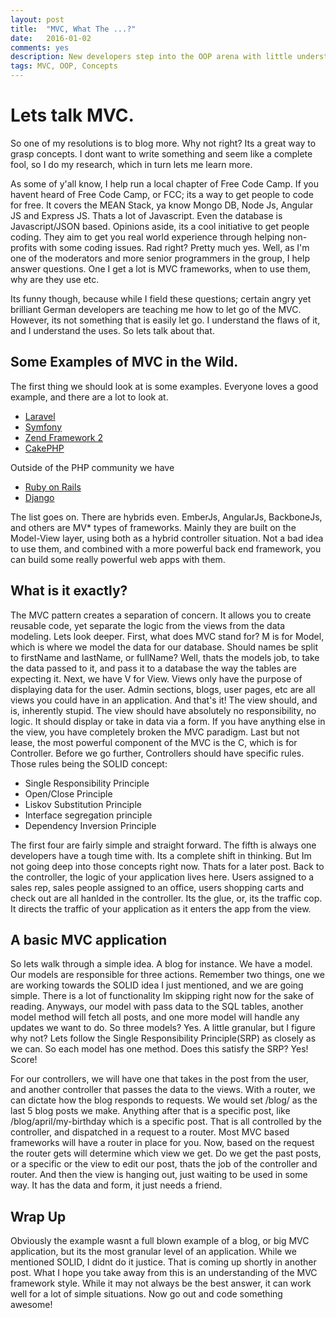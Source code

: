 ```yaml
---
layout: post
title:  "MVC, What The ...?"
date:   2016-01-02
comments: yes
description: New developers step into the OOP arena with little understanding of the MVC idea.  
tags: MVC, OOP, Concepts
---
```


# Lets talk MVC.

So one of my resolutions is to blog more. Why not right? Its a great way to grasp concepts. I dont want to write something and seem like a complete fool, so I do my research, which in turn lets me learn more.

As some of y'all know, I help run a local chapter of Free Code Camp. If you havent heard of Free Code Camp, or FCC; its a way to get people to code for free. It covers the MEAN Stack, ya know Mongo DB, Node Js, Angular JS and Express JS. Thats a lot of Javascript. Even the database is Javascript/JSON based. Opinions aside, its a cool initiative to get people coding. They aim to get you real world experience through helping non-profits with some coding issues. Rad right? Pretty much yes. Well, as I'm one of the moderators and more senior programmers in the group, I help answer questions. One I get a lot is MVC frameworks, when to use them, why are they use etc.

Its funny though, because while I field these questions; certain angry yet brilliant German developers are teaching me how to let go of the MVC. However, its not something that is easily let go. I understand the flaws of it, and I understand the uses. So lets talk about that.

## Some Examples of MVC in the Wild.

The first thing we should look at is some examples. Everyone loves a good example, and there are a lot to look at.

* [Laravel](https://laravel.com)
* [Symfony](https://symfony.com)
* [Zend Framework 2](http://framework.zend.com)
* [CakePHP](http://cakephp.org)

Outside of the PHP community we have

* [Ruby on Rails](http://rubyonrails.org)
* [Django](https://www.djangoproject.com)

The list goes on. There are hybrids even. EmberJs, AngularJs, BackboneJs, and others are MV* types of frameworks. Mainly they are built on the Model-View layer, using both as a hybrid controller situation. Not a bad idea to use them, and combined with a more powerful back end framework, you can build some really powerful web apps with them.

## What is it exactly?

The MVC pattern creates a separation of concern. It allows you to create reusable code, yet separate the logic from the views from the data modeling. Lets look deeper. First, what does MVC stand for? M is for Model, which is where we model the data for our database. Should names be split to firstName and lastName, or fullName? Well, thats the models job, to take the data passed to it, and pass it to a database the way the tables are expecting it. Next, we have V for View. Views only have the purpose of displaying data for the user. Admin sections, blogs, user pages, etc are all views you could have in an application. And that's it! The view should, and is, inherently stupid. The view should have absolutely no responsibility, no logic. It should display or take in data via a form. If you have anything else in the view, you have completely broken the MVC paradigm. Last but not lease, the most powerful component of the MVC is the C, which is for Controller. Before we go further, Controllers should have specific rules. Those rules being the SOLID concept:

* Single Responsibility Principle
* Open/Close Principle
* Liskov Substitution Principle
* Interface segregation principle
* Dependency Inversion Principle

The first four are fairly simple and straight forward. The fifth is always one developers have a tough time with. Its a complete shift in thinking. But Im not going deep into those concepts right now. Thats for a later post. Back to the controller, the logic of your application lives here. Users assigned to a sales rep, sales people assigned to an office, users shopping carts and check out are all hanlded in the controller. Its the glue, or, its the traffic cop. It directs the traffic of your application as it enters the app from the view.

## A basic MVC application

So lets walk through a simple idea. A blog for instance. We have a model. Our models are responsible for three actions. Remember two things, one we are working towards the SOLID idea I just mentioned, and we are going simple. There is a lot of functionality Im skipping right now for the sake of reading. Anyways, our model with pass data to the SQL tables, another model method will fetch all posts, and one more model will handle any updates we want to do. So three models? Yes. A little granular, but I figure why not? Lets follow the Single Responsibility Principle(SRP) as closely as we can. So each model has one method. Does this satisfy the SRP? Yes! Score!

For our controllers, we will have one that takes in the post from the user, and another controller that passes the data to the views. With a router, we can dictate how the blog responds to requests. We would set /blog/ as the last 5 blog posts we make. Anything after that is a specific post, like /blog/april/my-birthday which is a specific post. That is all controlled by the controller, and dispatched in a request to a router. Most MVC based frameworks will have a router in place for you. Now, based on the request the router gets will determine which view we get. Do we get the past posts, or a specific or the view to edit our post, thats the job of the controller and router. And then the view is hanging out, just waiting to be used in some way. It has the data and form, it just needs a friend.

## Wrap Up

Obviously the example wasnt a full blown example of a blog, or big MVC application, but its the most granular level of an application. While we mentioned SOLID, I didnt do it justice. That is coming up shortly in another post. What I hope you take away from this is an understanding of the MVC framework style. While it may not always be the best answer, it can work well for a lot of simple situations. Now go out and code something awesome!
